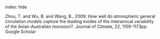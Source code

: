 index: hide

<div class="Citation">

  <div class="Citation-body">
    <div class="Citation-text">Zhou, T. and Wu, B. and Wang, B., 2009: How well do atmospheric general circulation models capture the leading modes of the interannual variability of the Asian-Australian monsoon?. <span class="Article-journal">Journal of Climate, </span><span class="Article-volume">22, </span>1159-1173pp.</div>
    <div class="Citation-links">
      <div class="CitationLink" data-href="https://scholar.google.com/scholar?q=How+well+do+atmospheric+general+circulation+models+capture+the+leading+modes+of+the+interannual+variability+of+the+Asian-Australian+monsoon%3F">
        <div class="CitationLink-icon CitationLink-Scholar"></div>
        <div class="CitationLink-text">Google Scholar</div>
      </div>
    </div>
  </div>
</div>


<div class="Citation-copy">

</div>